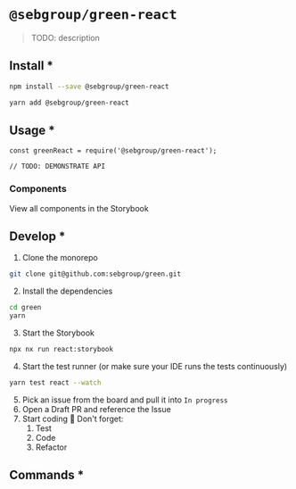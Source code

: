 # `@sebgroup/green-react`

> TODO: description

## Install \*

```bash
npm install --save @sebgroup/green-react
```

```bash
yarn add @sebgroup/green-react
```

## Usage \*

```
const greenReact = require('@sebgroup/green-react');

// TODO: DEMONSTRATE API
```

### Components

View all components in the Storybook

## Develop \*

1. Clone the monorepo

```bash
git clone git@github.com:sebgroup/green.git
```

2. Install the dependencies

```bash
cd green
yarn
```

3. Start the Storybook

```bash
npx nx run react:storybook
```

4. Start the test runner (or make sure your IDE runs the tests continuously)

```bash
yarn test react --watch
```

5. Pick an issue from the board and pull it into `In progress`
6. Open a Draft PR and reference the Issue
7. Start coding 🎉 Don't forget:
   1. Test
   2. Code
   3. Refactor

## Commands \*
